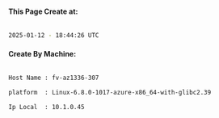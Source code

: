 
   
#### This Page Create at:

```bash

2025-01-12 - 18:44:26 UTC

```

#### Create By Machine:

```bash

Host Name : fv-az1336-307

platform  : Linux-6.8.0-1017-azure-x86_64-with-glibc2.39

Ip Local  : 10.1.0.45

```

